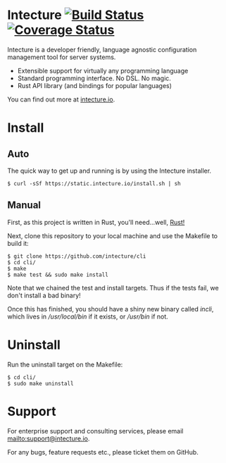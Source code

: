 # Intecture [![Build Status](https://travis-ci.org/intecture/cli.svg?branch=master)](https://travis-ci.org/intecture/cli) [![Coverage Status](https://coveralls.io/repos/github/intecture/cli/badge.svg?branch=master)](https://coveralls.io/github/intecture/cli?branch=master)

Intecture is a developer friendly, language agnostic configuration management tool for server systems.

* Extensible support for virtually any programming language
* Standard programming interface. No DSL. No magic.
* Rust API library (and bindings for popular languages)

You can find out more at [intecture.io](http://intecture.io).

# Install

## Auto

The quick way to get up and running is by using the Intecture installer.

```
$ curl -sSf https://static.intecture.io/install.sh | sh
```

## Manual

First, as this project is written in Rust, you'll need...well, [Rust!](https://www.rust-lang.org)

Next, clone this repository to your local machine and use the Makefile to build it:

```
$ git clone https://github.com/intecture/cli
$ cd cli/
$ make
$ make test && sudo make install
```

Note that we chained the test and install targets. Thus if the tests fail, we don't install a bad binary!

Once this has finished, you should have a shiny new binary called *incli*, which lives in */usr/local/bin* if it exists, or */usr/bin* if not.

# Uninstall

Run the uninstall target on the Makefile:

```
$ cd cli/
$ sudo make uninstall
```

# Support

For enterprise support and consulting services, please email <mailto:support@intecture.io>.

For any bugs, feature requests etc., please ticket them on GitHub.
